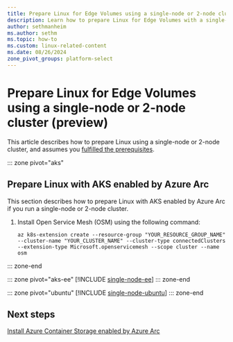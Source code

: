 ```yaml
---
title: Prepare Linux for Edge Volumes using a single-node or 2-node cluster (preview)
description: Learn how to prepare Linux for Edge Volumes with a single-node or 2-node cluster in Azure Container Storage enabled by Azure Arc using AKS enabled by Azure Arc, Edge Essentials, or Ubuntu.
author: sethmanheim
ms.author: sethm
ms.topic: how-to
ms.custom: linux-related-content
ms.date: 08/26/2024
zone_pivot_groups: platform-select
---
```


# Prepare Linux for Edge Volumes using a single-node or 2-node cluster (preview)

This article describes how to prepare Linux using a single-node or 2-node cluster, and assumes you [fulfilled the prerequisites](prepare-linux-edge-volumes.md#prerequisites).

::: zone pivot="aks"
## Prepare Linux with AKS enabled by Azure Arc

This section describes how to prepare Linux with AKS enabled by Azure Arc if you run a single-node or 2-node cluster.

1. Install Open Service Mesh (OSM) using the following command:

   ```azurecli
   az k8s-extension create --resource-group "YOUR_RESOURCE_GROUP_NAME" --cluster-name "YOUR_CLUSTER_NAME" --cluster-type connectedClusters --extension-type Microsoft.openservicemesh --scope cluster --name osm
   ```

::: zone-end

::: zone pivot="aks-ee"
[!INCLUDE [single-node-ee](includes/single-node-ee.md)]
::: zone-end

::: zone pivot="ubuntu"
[!INCLUDE [single-node-ubuntu](includes/single-node-ubuntu.md)]
::: zone-end

## Next steps

[Install Azure Container Storage enabled by Azure Arc](install-edge-volumes.md)
